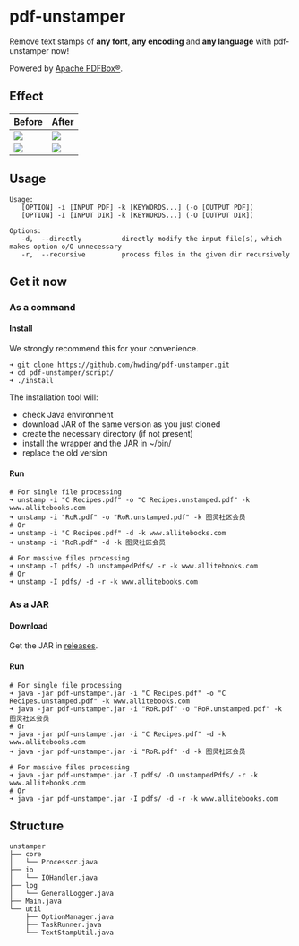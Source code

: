 # pdf-unstamper
Remove text stamps of **any font**, **any encoding** and **any language** with pdf-unstamper now!

Powered by [Apache PDFBox®](https://pdfbox.apache.org/).

## Effect
<table>
<thead>
<tr>
<th>Before</th>
<th>After</th>
</tr>
</thead>
<tbody>
<tr>
<td><img src="https://github.com/hwding/pdf-unstamper/blob/master/art/before.png"></td>
<td><img src="https://github.com/hwding/pdf-unstamper/blob/master/art/after.png"></td>
</tr>
<tr>
<td><img src="https://github.com/hwding/pdf-unstamper/blob/master/art/before-ituring.png"></td>
<td><img src="https://github.com/hwding/pdf-unstamper/blob/master/art/after-ituring.png"></td>
</tr>
</tbody>
</table>

## Usage
```
Usage: 
   [OPTION] -i [INPUT PDF] -k [KEYWORDS...] (-o [OUTPUT PDF])
   [OPTION] -I [INPUT DIR] -k [KEYWORDS...] (-O [OUTPUT DIR])

Options:
   -d,  --directly          directly modify the input file(s), which makes option o/O unnecessary
   -r,  --recursive         process files in the given dir recursively
```

## Get it now
### As a command
#### Install
We strongly recommend this for your convenience.
```
➜ git clone https://github.com/hwding/pdf-unstamper.git
➜ cd pdf-unstamper/script/
➜ ./install
```
The installation tool will:
- check Java environment
- download JAR of the same version as you just cloned
- create the necessary directory (if not present)
- install the wrapper and the JAR in ~/bin/
- replace the old version
#### Run
```
# For single file processing
➜ unstamp -i "C Recipes.pdf" -o "C Recipes.unstamped.pdf" -k www.allitebooks.com
➜ unstamp -i "RoR.pdf" -o "RoR.unstamped.pdf" -k 图灵社区会员
# Or
➜ unstamp -i "C Recipes.pdf" -d -k www.allitebooks.com
➜ unstamp -i "RoR.pdf" -d -k 图灵社区会员
 
# For massive files processing
➜ unstamp -I pdfs/ -O unstampedPdfs/ -r -k www.allitebooks.com
# Or
➜ unstamp -I pdfs/ -d -r -k www.allitebooks.com
```

### As a JAR
#### Download
Get the JAR in [releases](https://github.com/hwding/pdf-unstamper/releases).
#### Run
```
# For single file processing
➜ java -jar pdf-unstamper.jar -i "C Recipes.pdf" -o "C Recipes.unstamped.pdf" -k www.allitebooks.com
➜ java -jar pdf-unstamper.jar -i "RoR.pdf" -o "RoR.unstamped.pdf" -k 图灵社区会员
# Or
➜ java -jar pdf-unstamper.jar -i "C Recipes.pdf" -d -k www.allitebooks.com
➜ java -jar pdf-unstamper.jar -i "RoR.pdf" -d -k 图灵社区会员
 
# For massive files processing
➜ java -jar pdf-unstamper.jar -I pdfs/ -O unstampedPdfs/ -r -k www.allitebooks.com
# Or
➜ java -jar pdf-unstamper.jar -I pdfs/ -d -r -k www.allitebooks.com
```
## Structure
```
unstamper
├── core
│   └── Processor.java
├── io
│   └── IOHandler.java
├── log
│   └── GeneralLogger.java
├── Main.java
└── util
    ├── OptionManager.java
    ├── TaskRunner.java
    └── TextStampUtil.java
```
